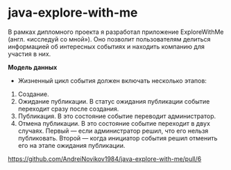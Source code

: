 # java-explore-with-me
В рамках дипломного проекта я разработал приложение ExploreWithMe (англ. «исследуй со мной»). Оно позволит пользователям делиться информацией об интересных событиях и находить компанию для участия в них.

**Модель данных**
- Жизненный цикл события должен включать несколько этапов:
1. Создание.
2. Ожидание публикации. В статус ожидания публикации событие переходит сразу после создания.
3. Публикация. В это состояние событие переводит администратор.
4. Отмена публикации. В это состояние событие переходит в двух случаях. Первый — если администратор решил, что его нельзя публиковать. Второй — когда инициатор события решил отменить его на этапе ожидания публикации.

https://github.com/AndreiNovikov1984/java-explore-with-me/pull/6
